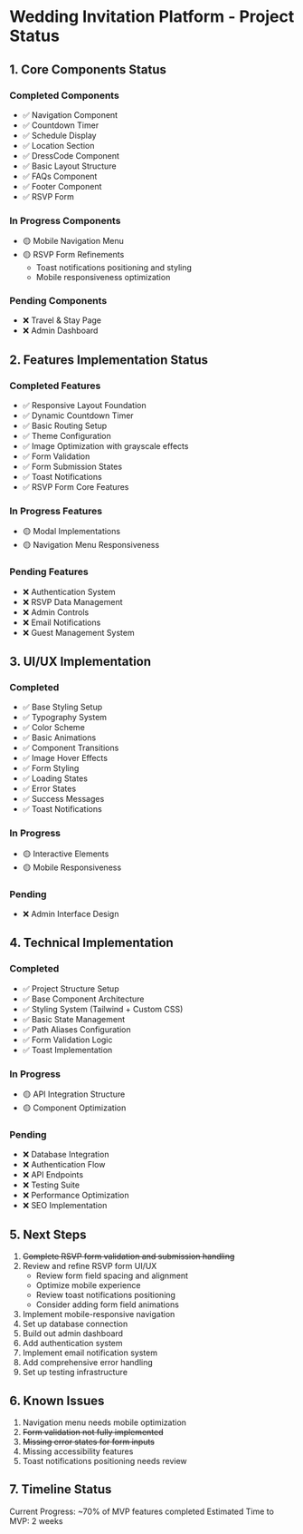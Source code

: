 # Wedding Invitation Platform - Project Status

## 1. Core Components Status

### Completed Components
- ✅ Navigation Component
- ✅ Countdown Timer
- ✅ Schedule Display
- ✅ Location Section
- ✅ DressCode Component
- ✅ Basic Layout Structure
- ✅ FAQs Component
- ✅ Footer Component
- ✅ RSVP Form

### In Progress Components
- 🟡 Mobile Navigation Menu
- 🟡 RSVP Form Refinements
  - Toast notifications positioning and styling
  - Mobile responsiveness optimization

### Pending Components
- ❌ Travel & Stay Page
- ❌ Admin Dashboard

## 2. Features Implementation Status

### Completed Features
- ✅ Responsive Layout Foundation
- ✅ Dynamic Countdown Timer
- ✅ Basic Routing Setup
- ✅ Theme Configuration
- ✅ Image Optimization with grayscale effects
- ✅ Form Validation
- ✅ Form Submission States
- ✅ Toast Notifications
- ✅ RSVP Form Core Features

### In Progress Features
- 🟡 Modal Implementations
- 🟡 Navigation Menu Responsiveness

### Pending Features
- ❌ Authentication System
- ❌ RSVP Data Management
- ❌ Admin Controls
- ❌ Email Notifications
- ❌ Guest Management System

## 3. UI/UX Implementation

### Completed
- ✅ Base Styling Setup
- ✅ Typography System
- ✅ Color Scheme
- ✅ Basic Animations
- ✅ Component Transitions
- ✅ Image Hover Effects
- ✅ Form Styling
- ✅ Loading States
- ✅ Error States
- ✅ Success Messages
- ✅ Toast Notifications

### In Progress
- 🟡 Interactive Elements
- 🟡 Mobile Responsiveness

### Pending
- ❌ Admin Interface Design

## 4. Technical Implementation

### Completed
- ✅ Project Structure Setup
- ✅ Base Component Architecture
- ✅ Styling System (Tailwind + Custom CSS)
- ✅ Basic State Management
- ✅ Path Aliases Configuration
- ✅ Form Validation Logic
- ✅ Toast Implementation

### In Progress
- 🟡 API Integration Structure
- 🟡 Component Optimization

### Pending
- ❌ Database Integration
- ❌ Authentication Flow
- ❌ API Endpoints
- ❌ Testing Suite
- ❌ Performance Optimization
- ❌ SEO Implementation

## 5. Next Steps

1. ~~Complete RSVP form validation and submission handling~~
2. Review and refine RSVP form UI/UX
   - Review form field spacing and alignment
   - Optimize mobile experience
   - Review toast notifications positioning
   - Consider adding form field animations
3. Implement mobile-responsive navigation
4. Set up database connection
5. Build out admin dashboard
6. Add authentication system
7. Implement email notification system
8. Add comprehensive error handling
9. Set up testing infrastructure

## 6. Known Issues

1. Navigation menu needs mobile optimization
2. ~~Form validation not fully implemented~~
3. ~~Missing error states for form inputs~~
4. Missing accessibility features
5. Toast notifications positioning needs review

## 7. Timeline Status

Current Progress: ~70% of MVP features completed
Estimated Time to MVP: 2 weeks
